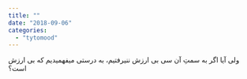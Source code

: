 ```yaml
---
title: ""
date: "2018-09-06"
categories: 
  - "tytomood"
---
```


ولی آیا اگر به سمتِ آن سی بی ارزش ننیرفتیم، به درستی میفهمیدیم که بی ارزش است؟
